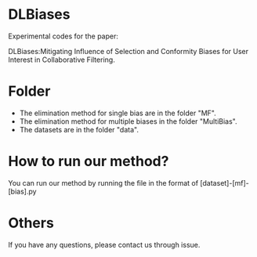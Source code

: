 # DLBiases
Experimental codes for the paper: 

DLBiases:Mitigating Influence of Selection and Conformity Biases for User Interest in Collaborative Filtering.



# Folder
- The elimination method for single bias are in the folder "MF".
- The elimination method for multiple biases in the folder "MultiBias".
- The datasets are in the folder "data".



# How to run our method?
You can run our method by running the file in the format of [dataset]-[mf]-[bias].py



# Others
If you have any questions, please contact us through issue. 